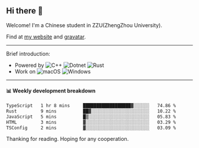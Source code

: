 ## Hi there 👋

Welcome!
I'm a Chinese student in ZZU(ZhengZhou University).

Find at [my website](https://www.kawayi.moe) and [gravatar](https://gravatar.com/moegodot).

------

Brief introduction:
+ Powered by ![C++](https://img.shields.io/badge/C%2B%2B-white?style=for-the-badge&logo=cplusplus&logoColor=%2300599C&logoSize=auto)
![Dotnet](https://img.shields.io/badge/--%3EC%23-white?style=for-the-badge&logo=dotnet&logoColor=%23512BD4&logoSize=auto)
![Rust](https://img.shields.io/badge/Rust-white?style=for-the-badge&logo=rust&logoColor=%23000000&logoSize=auto)
+ Work on ![macOS](https://img.shields.io/badge/macOS-white?style=for-the-badge&logo=apple&logoColor=%23000000&logoSize=auto)
![Windows](https://img.shields.io/badge/windows-white?style=for-the-badge&logo=gitforwindows&logoColor=%2380B3FF&logoSize=auto)

------

#### 📊 Weekly development breakdown
<!--START_SECTION:waka-->

```txt
TypeScript   1 hr 8 mins     ██████████████████▓░░░░░░   74.86 %
Rust         9 mins          ██▓░░░░░░░░░░░░░░░░░░░░░░   10.22 %
JavaScript   5 mins          █▒░░░░░░░░░░░░░░░░░░░░░░░   05.83 %
HTML         3 mins          ▓░░░░░░░░░░░░░░░░░░░░░░░░   03.29 %
TSConfig     2 mins          ▓░░░░░░░░░░░░░░░░░░░░░░░░   03.09 %
```

<!--END_SECTION:waka-->

Thanking for reading. Hoping for any cooperation.
